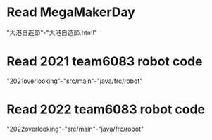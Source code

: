 # Read MegaMakerDay
"大港自造節"-"大港自造節.html"

# Read 2021 team6083 robot code
"2021overlooking"-"src/main"-"java/frc/robot"

# Read 2022 team6083 robot code
"2022overlooking"-"src/main"-"java/frc/robot"
